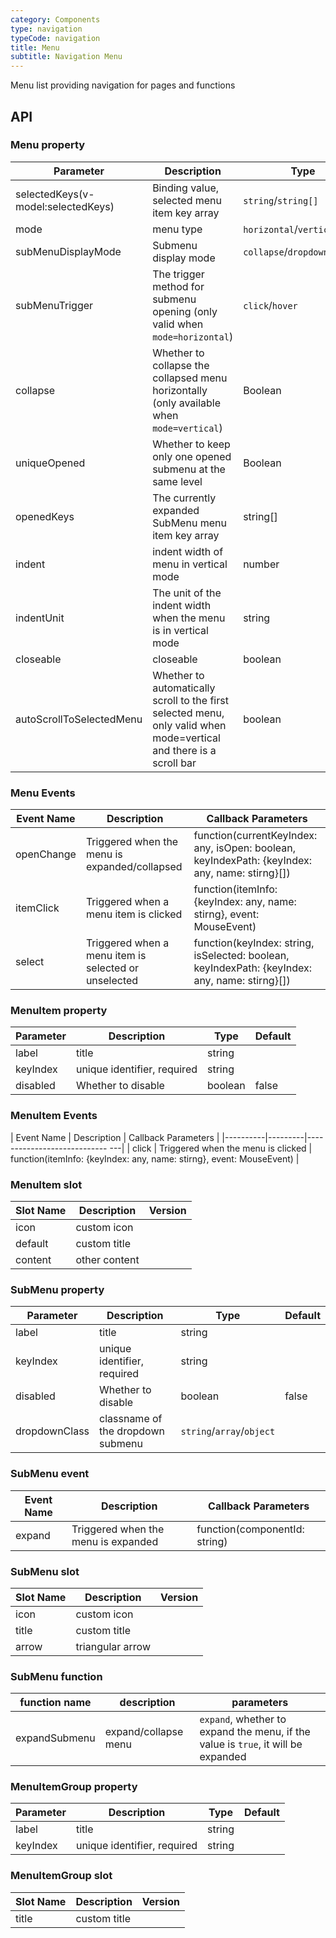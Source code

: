 ```yaml
---
category: Components
type: navigation
typeCode: navigation
title: Menu
subtitle: Navigation Menu
---
```


Menu list providing navigation for pages and functions

## API

### Menu property

| Parameter | Description | Type | Default |
|---------------------------------------|------------------------------------|-------------------------------|------------|
| selectedKeys(v-model:selectedKeys) | Binding value, selected menu item key array | `string`/`string[]` | [] |
| mode | menu type | `horizontal`/`vertical`/`h5` | horizontal |
| subMenuDisplayMode | Submenu display mode | `collapse`/`dropdown`/`drawer` | |
| subMenuTrigger | The trigger method for submenu opening (only valid when `mode=horizontal`) | `click`/`hover` | |
| collapse | Whether to collapse the collapsed menu horizontally (only available when `mode=vertical`) | Boolean | false |
| uniqueOpened | Whether to keep only one opened submenu at the same level | Boolean | false |
| openedKeys | The currently expanded SubMenu menu item key array | string[] | [] |
| indent | indent width of menu in vertical mode | number | 16 |
| indentUnit | The unit of the indent width when the menu is in vertical mode | string | px |
| closeable | closeable | boolean | false |
| autoScrollToSelectedMenu | Whether to automatically scroll to the first selected menu, only valid when mode=vertical and there is a scroll bar | boolean | true |

### Menu Events

| Event Name | Description | Callback Parameters |
|----------|---------------|-------------------------------------------------------------------------------------------|
| openChange | Triggered when the menu is expanded/collapsed | function(currentKeyIndex: any, isOpen: boolean, keyIndexPath: {keyIndex: any, name: stirng}[]) |
| itemClick | Triggered when a menu item is clicked | function(itemInfo: {keyIndex: any, name: stirng}, event: MouseEvent) |
| select | Triggered when a menu item is selected or unselected | function(keyIndex: string, isSelected: boolean, keyIndexPath: {keyIndex: any, name: stirng}[]) |

### MenuItem property

| Parameter | Description | Type | Default |
|-----------|-----------------------|---------------------------|-------|
| label | title | string | |
| keyIndex | unique identifier, required | string | |
| disabled | Whether to disable | boolean | false |

### MenuItem Events

| Event Name | Description | Callback Parameters |
|----------|---------|---------------------------- ---|
| click | Triggered when the menu is clicked | function(itemInfo: {keyIndex: any, name: stirng}, event: MouseEvent) |

### MenuItem slot

| Slot Name | Description | Version |
|---------|-------|-----|
| icon | custom icon | |
| default | custom title | |
| content | other content | |

### SubMenu property

| Parameter | Description | Type | Default |
|-----------------|-----------------------|---------------------------|-------|
| label | title | string | |
| keyIndex | unique identifier, required | string | |
| disabled | Whether to disable | boolean | false |
| dropdownClass | classname of the dropdown submenu | `string`/`array`/`object` | |

### SubMenu event

| Event Name | Description | Callback Parameters |
|----------|-----------|-------------------------------|
| expand | Triggered when the menu is expanded | function(componentId: string) |

### SubMenu slot

| Slot Name | Description | Version |
|-------|-------|-----|
| icon | custom icon | |
| title | custom title | |
| arrow | triangular arrow | |

### SubMenu function

| function name | description | parameters |
|------|-------------|-----------------------------|
| expandSubmenu | expand/collapse menu | `expand`, whether to expand the menu, if the value is `true`, it will be expanded |


### MenuItemGroup property

| Parameter | Description | Type | Default |
|------------|------------------------|---------------------------|-------|
| label | title | string | |
| keyIndex | unique identifier, required | string | |

### MenuItemGroup slot

| Slot Name | Description | Version |
|---------|-------|-----|
| title | custom title | |
